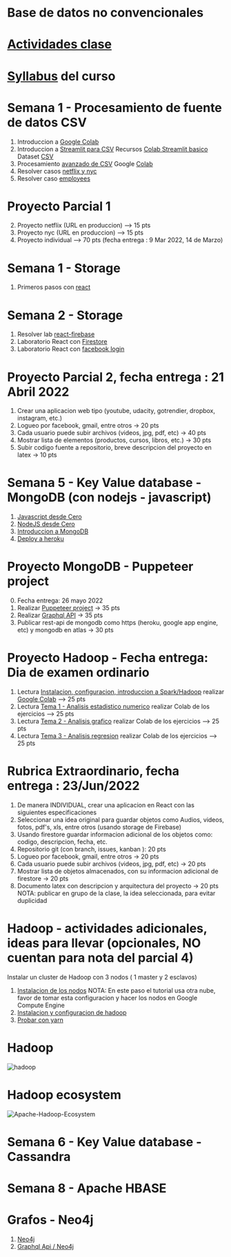 # Base de datos no convencionales 
# [Actividades clase](https://docs.google.com/spreadsheets/d/1sSFZpNMYGgFQs5Qt3WFp9z9cO3sDsgIFVsat_0oZK-8/edit?usp=sharing)
# [Syllabus](https://www.uv.mx/fei/plan-de-estudios/ingenieria-de-software/) del curso 

# Semana 1 - Procesamiento de fuente de datos CSV
1. Introduccion a [Google Colab](https://www.adictosaltrabajo.com/2019/06/04/google-colab-python-y-machine-learning-en-la-nube/)
2. Introduccion a [Streamlit para CSV](https://github.com/adsoftsito/nosql/blob/main/csv/Modulo_5_%20AplicacionWebdeCienciadedatos.pdf) Recursos [Colab Streamlit basico](https://github.com/adsoftsito/nosql/blob/main/csv/APRENDE_M5_sincronico.ipynb) Dataset [CSV](https://github.com/adsoftsito/nosql/blob/main/csv/dataset.csv)
3. Procesamiento [avanzado de CSV](https://github.com/adsoftsito/nosql/blob/main/csv/DSAModulo5_Profundiza_final_AdolfoCenteno_Feb2022.pdf) Google [Colab](https://github.com/adsoftsito/nosql/blob/main/csv/PROFUNDIZA_M5_AdolfoCenteno_Feb2022.ipynb)
4. Resolver casos [netflix y nyc](https://github.com/adsoftsito/nosql/blob/main/csv/LIVEMD5-Preparar%20para%20Aplicar_final.pdf)
5. Resolver caso [employees](https://github.com/adsoftsito/nosql/blob/main/csv/LIVE_DSAI_M5_Plan%20del%20Reto_AdolfoCenteno.pdf)

# Proyecto Parcial 1
2. Proyecto netflix  (URL en produccion) --> 15 pts
4. Proyecto nyc  (URL en produccion) --> 15 pts
5. Proyecto individual  --> 70 pts  (fecha entrega : 9 Mar 2022, 14 de Marzo)


# Semana 1 - Storage
1. Primeros pasos con [react](https://www.udemy.com/course/react-js-para-principiantes-desde-cero-curso-gratuito/)

# Semana 2 - Storage
1. Resolver lab [react-firebase](https://dev.to/itnext/how-to-do-image-upload-with-firebase-in-react-cpj)
2. Laboratorio React con [Firestore](https://bezkoder.com/react-firestore-crud/)
3. Laboratorio React con [facebook login](https://www.djamware.com/post/5e6d6a9a05efef95f94c4aed/reactjs-tutorial-facebook-login-example)

# Proyecto Parcial 2, fecha entrega : 21 Abril 2022
1. Crear una aplicacion web tipo (youtube, udacity, gotrendier, dropbox, instagram, etc.)
2. Logueo por facebook, gmail, entre otros -> 20 pts
3. Cada usuario puede subir archivos (videos, jpg, pdf, etc) -> 40 pts
4. Mostrar lista de elementos (productos, cursos, libros, etc.) -> 30 pts
5. Subir codigo fuente a repositorio, breve descripcion del proyecto en latex -> 10 pts


# Semana 5 - Key Value database - MongoDB (con nodejs - javascript)
1. [Javascript desde Cero](https://docs.google.com/presentation/d/12jIpzR_-DansrQG9FDWXJ7RQbqwDCTY2fYR7aofg0-I/edit#slide=id.gd2dfca2dfb_0_5)
2. [NodeJS desde Cero](https://docs.google.com/presentation/d/1-WYYV7bmkjMeRM5I7CLmyEouzkQTSlqRlxds67atLlI/edit#slide=id.gd35d1e4ed9_0_183)
3. [Introduccion a MongoDB](https://github.com/adsoftsito/iotec/blob/master/day1/iotec_day_1.pdf)
4. [Deploy a heroku](https://devcenter.heroku.com/articles/deploying-nodejs)

# Proyecto MongoDB - Puppeteer project
0. Fecha entrega: 26 mayo 2022
1. Realizar [Puppeteer project](https://alotama.com/blog/como-scrapear-usando-puppeteer-js-paso-a-paso) -> 35 pts
2. Realizar [Graphql API](https://alotama.com/blog/conectarse-a-mongodb-desde-graphql) -> 35 pts
3. Publicar rest-api de mongodb como https (heroku, google app engine, etc) y mongodb en atlas -> 30 pts

# Proyecto Hadoop - Fecha entrega: Dia de examen ordinario
1. Lectura [Instalacion, configuracion, introduccion a Spark/Hadoop](https://github.com/adsoftsito/nosql/blob/main/hadoop/bigData_LIVEDSA10A01_Aprender.pdf) realizar [Google Colab](https://github.com/adsoftsito/nosql/blob/main/hadoop/getting_started_with_pyspark_Colab_May2022.ipynb)  --> 25 pts
2. Lectura  [Tema 1 - Analisis estadistico numerico](https://github.com/adsoftsito/nosql/blob/main/hadoop/tema1/tema_1_1_analisis_estadistico_numerico.pdf) realizar Colab de los ejercicios   --> 25 pts
3. Lectura  [Tema 2 - Analisis grafico](https://github.com/adsoftsito/nosql/blob/main/hadoop/tema2/tema1_2_analisis_grafico_informacion.pdf) realizar Colab de los ejercicios   --> 25 pts
4. Lectura  [Tema 3 - Analisis regresion](https://github.com/adsoftsito/nosql/blob/main/hadoop/tema3/tema1_3_analisis_regresion_spark.pdf) realizar Colab de los ejercicios   --> 25 pts

# Rubrica Extraordinario, fecha entrega : 23/Jun/2022
1. De manera INDIVIDUAL, crear una aplicacion en React con las siguientes especificaciones 
2. Seleccionar una idea original para guardar objetos como Audios, videos, fotos, pdf's, xls, entre otros (usando storage de Firebase)
3. Usando firestore guardar informacion adicional de los objetos como: codigo, descripcion, fecha, etc. 
4. Repositorio git (con branch, issues, kanban ): 20 pts
5. Logueo por facebook, gmail, entre otros -> 20 pts
6. Cada usuario puede subir archivos (videos, jpg, pdf, etc) -> 20 pts
7. Mostrar lista de objetos almacenados, con su informacion adicional de firestore -> 20 pts
8. Documento latex con descripcion y arquitectura del proyecto -> 20 pts
NOTA: publicar en grupo de la clase, la idea seleccionada, para evitar duplicidad



# Hadoop - actividades adicionales, ideas para llevar (opcionales, NO cuentan para nota del parcial 4)
Instalar un cluster de Hadoop con 3 nodos ( 1 master y 2 esclavos)
1. [Instalacion de los nodos](https://www.linode.com/docs/guides/getting-started/) 
   NOTA: En este paso el tutorial usa otra nube, favor de tomar esta configuracion y hacer los nodos en Google Compute Engine
2. [Instalacion y configuracion de hadoop](https://www.linode.com/docs/guides/how-to-install-and-set-up-hadoop-cluster/) 
3. [Probar con yarn]() 

# Hadoop
![hadoop](https://user-images.githubusercontent.com/11464353/109611299-a5121780-7af3-11eb-8187-657001405a58.png)

# Hadoop ecosystem
![Apache-Hadoop-Ecosystem](https://user-images.githubusercontent.com/11464353/109611696-3d100100-7af4-11eb-8139-42ff41c8a6b9.png)


# Semana 6 - Key Value database - Cassandra
# Semana 8 - Apache HBASE
# Grafos - Neo4j
1. [Neo4j](https://neo4j.com/developer/get-started/)
2. [Graphql Api / Neo4j](https://neo4j.com/developer/graphql/)
